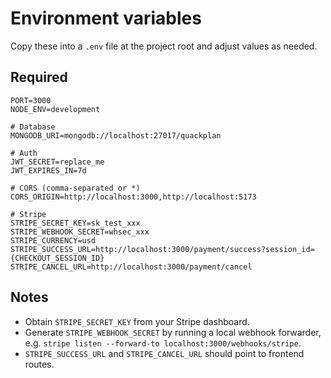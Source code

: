 Environment variables
=====================

Copy these into a `.env` file at the project root and adjust values as needed.

Required
--------

```
PORT=3000
NODE_ENV=development

# Database
MONGODB_URI=mongodb://localhost:27017/quackplan

# Auth
JWT_SECRET=replace_me
JWT_EXPIRES_IN=7d

# CORS (comma-separated or *)
CORS_ORIGIN=http://localhost:3000,http://localhost:5173

# Stripe
STRIPE_SECRET_KEY=sk_test_xxx
STRIPE_WEBHOOK_SECRET=whsec_xxx
STRIPE_CURRENCY=usd
STRIPE_SUCCESS_URL=http://localhost:3000/payment/success?session_id={CHECKOUT_SESSION_ID}
STRIPE_CANCEL_URL=http://localhost:3000/payment/cancel
```

Notes
-----
- Obtain `STRIPE_SECRET_KEY` from your Stripe dashboard.
- Generate `STRIPE_WEBHOOK_SECRET` by running a local webhook forwarder, e.g. `stripe listen --forward-to localhost:3000/webhooks/stripe`.
- `STRIPE_SUCCESS_URL` and `STRIPE_CANCEL_URL` should point to frontend routes.


